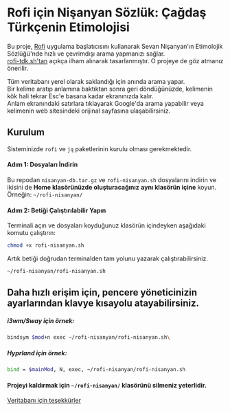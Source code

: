 # Rofi için Nişanyan Sözlük: Çağdaş Türkçenin Etimolojisi

Bu proje, [Rofi](https://github.com/davatorium/rofi) uygulama başlatıcısını kullanarak Sevan Nişanyan'ın Etimolojik Sözlüğü'nde hızlı ve çevrimdışı arama yapmanızı sağlar.\
[rofi-tdk.sh'tan](https://github.com/metwse/rofi-tdk.sh/tree/main) açıkça ilham alınarak tasarlanmıştır. O projeye de göz atmanız önerilir.

Tüm veritabanı yerel olarak saklandığı için anında arama yapar.\
Bir kelime aratıp anlamına baktıktan sonra geri döndüğünüzde, kelimenin kök hali tekrar Esc'e basana kadar ekranınızda kalır.\
Anlam ekranındaki satırlara tıklayarak Google'da arama yapabilir veya kelimenin web sitesindeki orijinal sayfasına ulaşabilirsiniz.

## Kurulum

Sisteminizde `rofi` ve `jq` paketlerinin kurulu olması gerekmektedir.

#### Adım 1: Dosyaları İndirin

Bu repodan `nisanyan-db.tar.gz` ve `rofi-nisanyan.sh` dosyalarını indirin ve ikisini de **Home klasörünüzde oluşturacağınız** **aynı klasörün içine** koyun. Örneğin: `~/rofi-nisanyan/`

#### Adım 2: Betiği Çalıştırılabilir Yapın

Terminali açın ve dosyaları koyduğunuz klasörün içindeyken aşağıdaki komutu çalıştırın:

```bash
chmod +x rofi-nisanyan.sh
 ```
Artık betiği doğrudan terminalden tam yolunu yazarak çalıştırabilirsiniz.

```bash
~/rofi-nisanyan/rofi-nisanyan.sh
 ```

## Daha hızlı erişim için, pencere yöneticinizin ayarlarından klavye kısayolu atayabilirsiniz.
##### i3wm/Sway için örnek:
```bash
bindsym $mod+n exec ~/rofi-nisanyan/rofi-nisanyan.sh\
 ```
##### Hyprland için örnek:
```bash
bind = $mainMod, N, exec, ~/rofi-nisanyan/rofi-nisanyan.sh
 ```

#### Projeyi kaldırmak için `~/rofi-nisanyan/` klasörünü silmeniz yeterlidir.

[Veritabanı için teşekkürler](https://www.kaggle.com/datasets/agmmnn/nisanyansozluk-updated)
